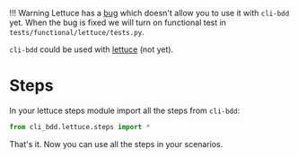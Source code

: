 !!! Warning
    Lettuce has a [bug](https://github.com/gabrielfalcao/lettuce/issues/464) which
    doesn't allow you to use it with `cli-bdd` yet. When the bug is fixed we will
    turn on functional test in `tests/functional/lettuce/tests.py`.

`cli-bdd` could be used with [lettuce](http://lettuce.it/) (not yet).

# Steps

In your lettuce steps module import all the steps from `cli-bdd`:

```python
from cli_bdd.lettuce.steps import *
```

That's it. Now you can use all the steps in your scenarios.
